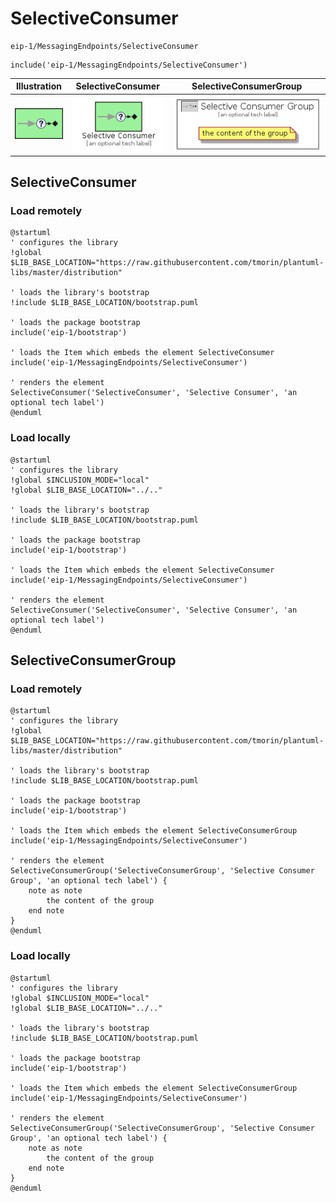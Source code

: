 # SelectiveConsumer


```text
eip-1/MessagingEndpoints/SelectiveConsumer
```

```text
include('eip-1/MessagingEndpoints/SelectiveConsumer')
```



| Illustration | SelectiveConsumer | SelectiveConsumerGroup |
| :---: | :---: | :---: |
| ![illustration for Illustration](../../eip-1/MessagingEndpoints/SelectiveConsumer.png) | ![illustration for SelectiveConsumer](../../eip-1/MessagingEndpoints/SelectiveConsumer.Local.png) | ![illustration for SelectiveConsumerGroup](../../eip-1/MessagingEndpoints/SelectiveConsumerGroup.Local.png) |




## SelectiveConsumer

### Load remotely
```plantuml
@startuml
' configures the library
!global $LIB_BASE_LOCATION="https://raw.githubusercontent.com/tmorin/plantuml-libs/master/distribution"

' loads the library's bootstrap
!include $LIB_BASE_LOCATION/bootstrap.puml

' loads the package bootstrap
include('eip-1/bootstrap')

' loads the Item which embeds the element SelectiveConsumer
include('eip-1/MessagingEndpoints/SelectiveConsumer')

' renders the element
SelectiveConsumer('SelectiveConsumer', 'Selective Consumer', 'an optional tech label')
@enduml
```

### Load locally
```plantuml
@startuml
' configures the library
!global $INCLUSION_MODE="local"
!global $LIB_BASE_LOCATION="../.."

' loads the library's bootstrap
!include $LIB_BASE_LOCATION/bootstrap.puml

' loads the package bootstrap
include('eip-1/bootstrap')

' loads the Item which embeds the element SelectiveConsumer
include('eip-1/MessagingEndpoints/SelectiveConsumer')

' renders the element
SelectiveConsumer('SelectiveConsumer', 'Selective Consumer', 'an optional tech label')
@enduml
```

## SelectiveConsumerGroup

### Load remotely
```plantuml
@startuml
' configures the library
!global $LIB_BASE_LOCATION="https://raw.githubusercontent.com/tmorin/plantuml-libs/master/distribution"

' loads the library's bootstrap
!include $LIB_BASE_LOCATION/bootstrap.puml

' loads the package bootstrap
include('eip-1/bootstrap')

' loads the Item which embeds the element SelectiveConsumerGroup
include('eip-1/MessagingEndpoints/SelectiveConsumer')

' renders the element
SelectiveConsumerGroup('SelectiveConsumerGroup', 'Selective Consumer Group', 'an optional tech label') {
    note as note
        the content of the group
    end note
}
@enduml
```

### Load locally
```plantuml
@startuml
' configures the library
!global $INCLUSION_MODE="local"
!global $LIB_BASE_LOCATION="../.."

' loads the library's bootstrap
!include $LIB_BASE_LOCATION/bootstrap.puml

' loads the package bootstrap
include('eip-1/bootstrap')

' loads the Item which embeds the element SelectiveConsumerGroup
include('eip-1/MessagingEndpoints/SelectiveConsumer')

' renders the element
SelectiveConsumerGroup('SelectiveConsumerGroup', 'Selective Consumer Group', 'an optional tech label') {
    note as note
        the content of the group
    end note
}
@enduml
```

